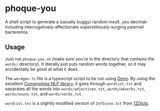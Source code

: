 # phoque-you

A shell script to generate a (usually buggy) random insult, you decimal-including interrogatively-affectionate superstitiously-surging paternal bacteremia.

## Usage

Just run `phoque-you.sh` (make sure you're in the directory that contains the `words/` directory). It literally just puts random words together, so it may accidentally be good at what it does.

The `wordgen.ts` file is a typescript script to be run using [Deno](deno.land). By using the excellent [Compromise NLP library](https://github.com/spencermountain/compromise), it goes through `wordlist.txt` and separates all the words into `words/adjectives.txt`, `words/adverbs.txt`, `words/nouns.txt`, and `words/verbs.txt`.

`wordlist.txt` is a slightly modified version of `2of5core.txt` from [12Dicts](http://wordlist.aspell.net/12dicts).
